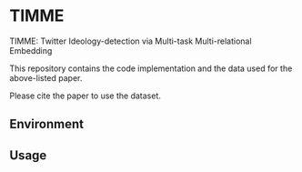 # TIMME

TIMME: Twitter Ideology-detection via Multi-task Multi-relational Embedding

This repository contains the code implementation and the data used for the above-listed paper.

Please cite the paper to use the dataset.

## Environment


## Usage